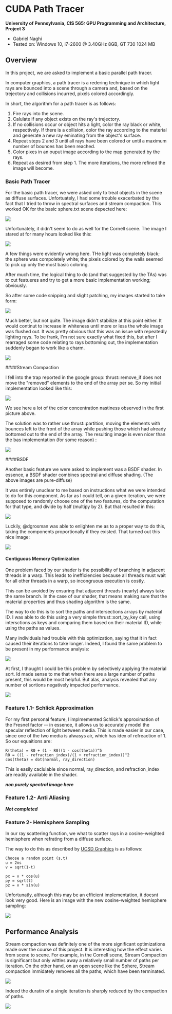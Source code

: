 CUDA Path Tracer
================

**University of Pennsylvania, CIS 565: GPU Programming and Architecture, Project 3**

* Gabriel Naghi
* Tested on: Windows 10, i7-2600 @ 3.40GHz 8GB, GT 730 1024 MB

## Overview

In this project, we are asked to implement a basic parallel path tracer. 

In computer graphics, a path tracer is a redering technique in which light rays  are bounced into a scene through a camera and, based on the trejectory and collisions incurred, pixels colored accordingly. 

In short, the algorithm for a path tracer is as follows:

1. Fire rays into the scene.
2. Calulate if any object exists on the ray's trejectory.
3. If no collisions occur or object hits a light, color the ray black or white, respectively. If there is a collision, color the ray according to the material and generate a new ray eminating from the object's surface. 
4. Repeat steps 2 and 3 until all rays have been colored or until a maximum number of bounces has been reached.
5. Color pixes in an ouput image according to the map generated by the rays.
6. Repeat as desired from step 1. The more iterations, the more refined the image will become. 

### Basic Path Tracer

For the basic path tracer, we were asked only to treat objects in the scene as diffuse surfaces. Unfortuately, I had some trouble exacerbated by the fact that I tried to throw in spectral surfaces and stream compaction. This worked OK for the basic sphere.txt scene depected here:

![](img/sphere1.png)

Unfortunately, it didn't seem to do as well for the Cornell scene. The image I stared at for many hours looked like this:

![](img/cornell_big_bang.png)

A few things were evidently wrong here. THe light was completely black; the sphere was compoletely white; the pixels colored by the walls seemed to pick up only the most basic coloring. 

After much time, the logical thing to do (and that suggested by the TAs) was to cut featueres and try to get a more basic implementation working; obviously. 

So after some code snipping and slight patching, my images started to take form:

![](img/cornell_extra_white.png)

Much better, but not quite. The image didn't stabilize at this point either. It would continut to increase in whiteness until more or less the whole image was flushed out. It was pretty obvious that this was an issue with repeatedly lighting rays. To be frank, I'm not sure exactly what fixed this, but after I rearraged some code relating to rays bottoming out, the implementation suddenly began to work like a charm. 

![](img/cornell_basic_working.png)

####Stream Compaction

I fell into the trap reported in the google group: thrust::remove_if does not move the "removed" elements to the end of the array per se. So my initial implementation looked like this: 

![](img/cornell_inital_compact.png)

We see here a lot of the color concentration nastiness observed in the first picture above.

The solution was to rather use thrust::partition, moving the elements with bounces left to the front of the array while pushing those which had already bottomed out to the end of the array. The resulting image is even nicer than the bas implementation (for some reason) :

![](img/cornell_partition_compact.png)

####BSDF

Another basic feature we were asked to implement was a BSDF shader. In essence, a BSDF shader combines spectral and diffuse shading. (The above images are pure-diffuse)

It was entirely unuclear to me based on instructions what we were intended to do for this component. As far as I could tell, on a given iteration, we were supposed to randomly choose one of the two features, do the computation for that type, and divide by half (multipy by 2). But that resulted in this: 

![](img/cornell_initial_spectral.png) 

Luckily, @dgrosman was able to enlighten me as to a proper way to do this, taking the components proportionally if they existed. That turned out this nice image: 

![](img/cornell_bsdf.png)

#### Contiguous Memory Optimization

One problem faced by our shader is the possibility of branching in adjacent threads in a warp. This leads to inefficiencies because all threads must wait for all other threads in a warp, so incongruous execution is costly. 

This can be avoided by ensuring that adjacent threads (nearly) always take the same branch. In the case of our shader, that means making sure that the material properties and thus shading algorithm is the same. 

The way to do this is to sort the paths and intersections arrays by material ID. I was able to do this using a very simple thrust::sort_by_key call, using intersctions as keys and comparing them based on their material ID, while using the paths as values. 

Many individuals had trouble with this optimization, saying that it in fact caused their iterations to take longer. Indeed, I found the same problem to be present in my performance analysis:

![](img/material_sort_duration.png)


At first, I thought I could be this problem by selectively applying the material sort. Id made sense to me that when there are a large number of paths present, this would be most helpful. But alas, analysis revealed that any number of sortions negatively impacted performance. 

![](img/sort_compact_times.png)

### Feature 1.1- Schlick Approximation

For my first personal feature, I implmemented Schlick's approximation of the Fresnel factor -- in essence, it allows us to accurately model the specular reflection of light between media. This is made easier in our case, since one of the two media is alwasys air, which has idex of refreaction of 1. So our equaitions are:

~~~
R(theta) = R0 + (1 - R0)(1 - cos(theta))^5
R0 = ((1 - refraction_index)/(1 + refraction_index))^2
cos(theta) = dot(normal, ray_direction)
~~~ 

This is easily caclulable since normal, ray\_direction, and refraction_index are readily available in the shader. 

***non purely spectral image here***

### Feature 1.2- Anti Aliasing
***Not completed***


### Feature 2- Hemisphere Sampling

In our ray scattering function, we what to scatter rays in a cosine-weighted hemisphere when refrating from a diffuse surface. 

The way to do this as described by [UCSD Graphics](http://graphics.ucsd.edu/courses/cse168_s14/ucsd/CSE168_11_Random.pdf) is as follows:

~~~
Choose a random point (s,t)
u = 2πs
v = sqrt(1-t)

px = v * cos(u)
py = sqrt(t)
pz = v * sin(u)
~~~

Unfortunatly, although this may be an efficient implementation, it doesnt look very good. Here is an image with the new cosine-weighted hemisphere sampling:

![](img/cornell_hemisphere.png)

## Performance Analysis

Stream compaction was definitely one of the more significant optimizations made over the course of this project. It is interesting how the effect varies from scene to scene. For example, in the Cornell scene, Stream Compaction is significant but only wittles away a relatively small number of paths per iteration. On the other hand, on an open scene like the Sphere, Stream compaction immidately removes all the paths, which have been terminated. 

![](img/path_numbers.png)

Indeed the duratin of a single iteration is sharply reduced by the compaction of paths. 

![](img/stream_compaction_duration.png)


